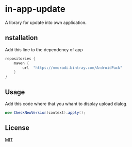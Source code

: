# in-app-update
A library for update into own application.

## nstallation
Add this line to the dependency of app

```gradle
repositories {
    maven {
        url  "https://mmoradi.bintray.com/AndroidPack" 
    }
}
```
## Usage
Add this code where that you whant to display upload dialog.

```java
new CheckNewVersion(context).apply();
```

## License
[MIT](https://choosealicense.com/licenses/mit/)
